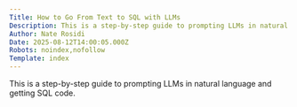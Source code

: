 ```yaml
---
Title: How to Go From Text to SQL with LLMs
Description: This is a step-by-step guide to prompting LLMs in natural language and getting SQL code....
Author: Nate Rosidi
Date: 2025-08-12T14:00:05.000Z
Robots: noindex,nofollow
Template: index
---
```

This is a step-by-step guide to prompting LLMs in natural language and getting SQL code.